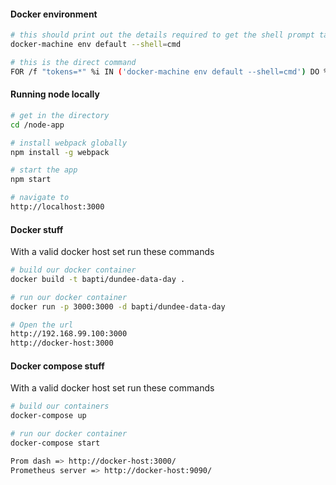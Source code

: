 #### Docker environment 

```sh
# this should print out the details required to get the shell prompt talking to docker
docker-machine env default --shell=cmd

# this is the direct command
FOR /f "tokens=*" %i IN ('docker-machine env default --shell=cmd') DO %i
```

#### Running node locally

```sh
# get in the directory
cd /node-app

# install webpack globally
npm install -g webpack

# start the app
npm start

# navigate to
http://localhost:3000
```

#### Docker stuff

With a valid docker host set run these commands
```sh
# build our docker container
docker build -t bapti/dundee-data-day .

# run our docker container
docker run -p 3000:3000 -d bapti/dundee-data-day

# Open the url
http://192.168.99.100:3000
http://docker-host:3000
```

#### Docker compose stuff

With a valid docker host set run these commands
```sh
# build our containers
docker-compose up

# run our docker container
docker-compose start

Prom dash => http://docker-host:3000/
Prometheus server => http://docker-host:9090/
```
